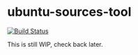 # ubuntu-sources-tool
[![Build Status](https://travis-ci.org/Videonauth/ubuntu-source-tool.svg?branch=master)](https://travis-ci.org/Videonauth/ubuntu-source-tool)  
  
 This is still WIP, check back later.